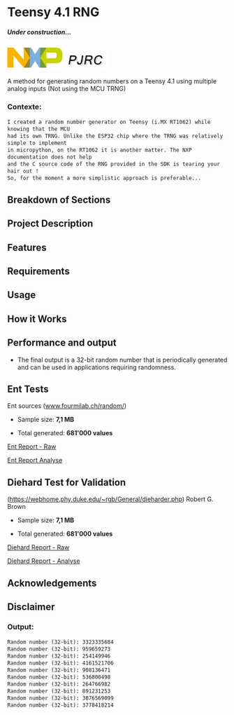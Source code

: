 # Teensy 4.1 RNG
##### Under construction...

![Image locale](https://github.com/MicroControleurMonde/Teensy_4.1_RNG/blob/main/Reports/NXP.jpg)
![Image locale](https://github.com/MicroControleurMonde/Teensy_4.1_RNG/blob/main/Reports/PJRC.logo.jpg)

A method for generating random numbers on a Teensy 4.1 using multiple analog inputs (Not using the MCU TRNG)

### Contexte:
    I created a random number generator on Teensy (i.MX RT1062) while knowing that the MCU 
    had its own TRNG. Unlike the ESP32 chip where the TRNG was relatively simple to implement 
    in micropython, on the RT1062 it is another matter. The NXP documentation does not help 
    and the C source code of the RNG provided in the SDK is tearing your hair out !
    So, for the moment a more simplistic approach is preferable...

## Breakdown of Sections

## Project Description

## Features

## Requirements

## Usage

## How it Works

## Performance and output


- The final output is a 32-bit random number that is periodically generated and can be used in applications requiring randomness.

## Ent Tests

Ent sources (www.fourmilab.ch/random/)

- Sample size: **7,1 MB**

- Total generated: **681'000 values**

[Ent Report - Raw](https://github.com/MicroControleurMonde/Teensy_4.1_RNG/blob/main/Reports/Ent_Teensy_681'000.txt)

[Ent Report Analyse](https://github.com/MicroControleurMonde/Teensy_4.1_RNG/blob/main/Reports/Ent_Teensy_681'000.md)

## Diehard Test for Validation
(https://webhome.phy.duke.edu/~rgb/General/dieharder.php) Robert G. Brown

- Sample size: **7,1 MB**

- Total generated: **681'000 values**

[Diehard Report - Raw](https://github.com/MicroControleurMonde/Teensy_4.1_RNG/blob/main/Reports/Dieharder_Teensy_681'000.txt)

[Diehard Report - Analyse](https://github.com/MicroControleurMonde/Teensy_4.1_RNG/blob/main/Reports/Dieharder_Teensy_681'000.md)


## Acknowledgements

## Disclaimer


### Output:

    Random number (32-bit): 3323335684
    Random number (32-bit): 959659273
    Random number (32-bit): 254149946
    Random number (32-bit): 4161521706
    Random number (32-bit): 908136471
    Random number (32-bit): 536800498
    Random number (32-bit): 264766982
    Random number (32-bit): 891231253
    Random number (32-bit): 3876569099
    Random number (32-bit): 3778418214
